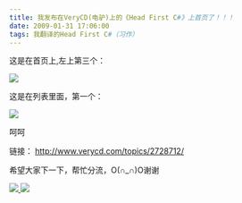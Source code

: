 ```yaml
---
title: 我发布在VeryCD(电驴)上的《Head First C#》上首页了！！！
date: 2009-01-31 17:06:00
tags: 我翻译的Head First C#（习作）
---
```

这是在首页上,左上第三个：

![](https://p-blog.csdn.net/images/p_blog_csdn_net/cuipengfei1/EntryImages/20090131/%E6%88%AA%E5%9B%BE03633690190789077500.jpg)

这是在列表里面，第一个：

![](https://p-blog.csdn.net/images/p_blog_csdn_net/cuipengfei1/EntryImages/20090131/%E6%88%AA%E5%9B%BE02.jpg)

呵呵

链接： [ http://www.verycd.com/topics/2728712/
](http://www.verycd.com/topics/2728712/)

希望大家下一下，帮忙分流，O(∩_∩)O谢谢



[ ![](https://profile.csdnimg.cn/5/2/5/3_cuipengfei1)
![](https://g.csdnimg.cn/static/user-reg-year/1x/11.png)
](https://blog.csdn.net/cuipengfei1)





